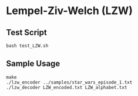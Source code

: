 Lempel-Ziv-Welch (LZW)
===============

Test Script
----------
```
bash test_LZW.sh 
```

Sample Usage
----------
```
make
./lzw_encoder ../samples/star_wars_episode_1.txt
./lzw_decoder LZW_encoded.txt LZW_alphabet.txt
```

